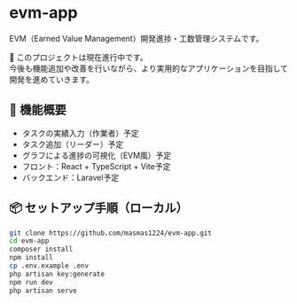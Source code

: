 # evm-app

EVM（Earned Value Management）開発進捗・工数管理システムです。

📌 このプロジェクトは現在進行中です。  
今後も機能追加や改善を行いながら、より実用的なアプリケーションを目指して開発を進めていきます。

## 🔧 機能概要

- タスクの実績入力（作業者）予定
- タスク追加（リーダー）予定
- グラフによる進捗の可視化（EVM風）予定
- フロント：React + TypeScript + Vite予定
- バックエンド：Laravel予定

## 📦 セットアップ手順（ローカル）

```bash
git clone https://github.com/masmas1224/evm-app.git
cd evm-app
composer install
npm install
cp .env.example .env
php artisan key:generate
npm run dev
php artisan serve
